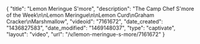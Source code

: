{
    "title": "Lemon Meringue S'more",
    "description": "The Camp Chef S'more of the Week\n\nLemon Meringue\n\nLemon Curd\nGraham Cracker\nMarshmallow",
    "videoid": "7161672",
    "date_created": "1436827583",
    "date_modified": "1469148037",
    "type": "captivate",
    "layout": "video",
    "url": "\/v\/lemon-meringue-s-more\/7161672"
}